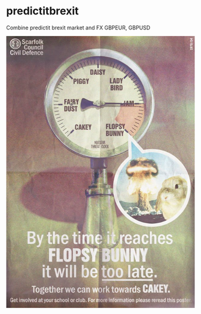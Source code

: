 # predictitbrexit
Combine predictit brexit market and FX GBPEUR, GBPUSD

![AN attempt to create flopsy bunny brexit indicatort](flopsybunny.jpg "Flopsy Bunny")

